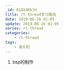 ```yaml
---
_id: B18X4RklH
title: rt-thread学习路线
date: 2019-06-26 01:05
update: 2019-06-26 01:05
series: rt-thread
categories:
    - rt-thread
tags:
    - 单片机
---
```


1. bsp的制作

